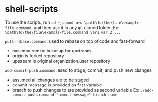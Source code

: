 # shell-scripts

To use the scripts, run `cd ~`, `chmod u+x \path\to\the\file\example-file.command`, and then use it in any git cloned folder. Ex: `\path\to\the\file\example-file.command var1 var 2 ...`

`pull-rebase.command`: used to rebase on top of code and fast-forward
- assumes remote is set up for upstream
- origin is forked repository
- upstream is original organization/user repository

`add-commit-push.command`: used to stage, commit, and push new changes
- assumed all changes are to be staged
- commit message is provided as first variable
- branch to push changes to are provided as second variable
Ex: `./add-commit-push.command "commit message" branch-name`